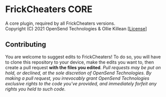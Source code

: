 # FrickCheaters CORE
A core plugin, required by all FrickCheaters versions.    
Copyright (C) 2021  OpenSend Technologies & Ollie Killean  [[License](https://github.com/FrickCheaters/CORE/blob/master/LICENSE)]

## Contributing
You are welcome to suggest edits to FrickCheaters! To do so, you will have to clone this repository to your device, make the edits you want to, then create a pull request **with the files you edited**. _Pull requests may be put on hold, or declined, at the sole discretion of OpenSend Technologies. By making a pull request, you irrevocably grant OpenSend Technologies exclusive rights to the code you've provided, and immediately forfeit any rights you held to such code._
